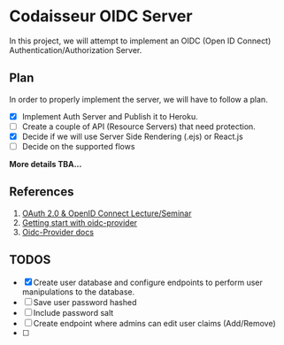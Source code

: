 # Codaisseur OIDC Server

In this project, we will attempt to implement an OIDC (Open ID Connect) Authentication/Authorization Server.

## Plan
In order to properly implement the server, we will have to follow a plan.

- [x] Implement Auth Server and Publish it to Heroku.
- [ ] Create a couple of API (Resource Servers) that need protection.
- [x] Decide if we will use Server Side Rendering (.ejs) or React.js
- [ ] Decide on the supported flows 

**More details TBA...**

## References
1. [OAuth 2.0 & OpenID Connect Lecture/Seminar](https://www.youtube.com/watch?v=996OiexHze0)
2. [Getting start with oidc-provider](https://www.scottbrady91.com/OpenID-Connect/Getting-Started-with-oidc-provider)
3. [Oidc-Provider docs](https://github.com/panva/node-oidc-provider/tree/master/docs) 


## TODOS
- [x] Create user database and configure endpoints to perform user manipulations to the database.
- [ ] Save user password hashed
- [ ] Include password salt
- [ ] Create endpoint where admins can edit user claims (Add/Remove)
- [ ] 